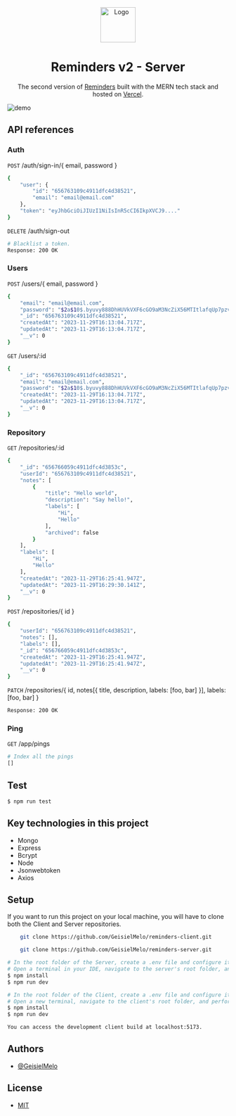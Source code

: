 <div align="center">
  <img alt="Logo" src="https://github.com/GeisielMelo/reminders-client/blob/main/public/svg/logo.svg" width="80" />
</div>
<h1 align="center">
  Reminders v2 - Server
</h1>
<p align="center">
  The second version of <a href="https://reminders-client.vercel.app/" target="_blank">Reminders</a> built with the MERN tech stack and hosted on <a href="https://vercel.com/" target="_blank">Vercel</a>.
</p>
<p align="center">
</p>

![demo](https://img001.prntscr.com/file/img001/odKihvWOR2uClLl-hiC6rA.png)

## API references

### Auth
`POST` /auth/sign-in/{ email, password }
```bash
{
    "user": {
        "id": "656763109c4911dfc4d38521",
        "email": "email@email.com"
    },
    "token": "eyJhbGciOiJIUzI1NiIsInR5cCI6IkpXVCJ9...."
}
```

`DELETE` /auth/sign-out
```bash
# Blacklist a token.
Response: 200 OK
```

### Users
`POST` /users/{ email, password }
```bash
{
    "email": "email@email.com",
    "password": "$2a$10$.byuvy888DhHUVkVXF6cGO9aM3NcZiX56MTItlafqUp7pzviBIrCq",
    "_id": "656763109c4911dfc4d38521",
    "createdAt": "2023-11-29T16:13:04.717Z",
    "updatedAt": "2023-11-29T16:13:04.717Z",
    "__v": 0
}
```

`GET` /users/:id
```bash
{
    "_id": "656763109c4911dfc4d38521",
    "email": "email@email.com",
    "password": "$2a$10$.byuvy888DhHUVkVXF6cGO9aM3NcZiX56MTItlafqUp7pzviBIrCq",
    "createdAt": "2023-11-29T16:13:04.717Z",
    "updatedAt": "2023-11-29T16:13:04.717Z",
    "__v": 0
}
```

### Repository
`GET` /repositories/:id
```bash
{
    "_id": "656766059c4911dfc4d3853c",
    "userId": "656763109c4911dfc4d38521",
    "notes": [
        {
            "title": "Hello world",
            "description": "Say hello!",
            "labels": [
                "Hi",
                "Hello"
            ],
            "archived": false
        }
    ],
    "labels": [
        "Hi",
        "Hello"
    ],
    "createdAt": "2023-11-29T16:25:41.947Z",
    "updatedAt": "2023-11-29T16:29:30.141Z",
    "__v": 0
}
```

`POST` /repositories/{ id }
```bash
{
    "userId": "656763109c4911dfc4d38521",
    "notes": [],
    "labels": [],
    "_id": "656766059c4911dfc4d3853c",
    "createdAt": "2023-11-29T16:25:41.947Z",
    "updatedAt": "2023-11-29T16:25:41.947Z",
    "__v": 0
}
```

`PATCH` /repositories/{ id, notes[{ title, description, labels: [foo, bar] }], labels: [foo, bar] }
```bash
Response: 200 OK
```

### Ping
`GET` /app/pings
```bash
# Index all the pings
[]
```

## Test

```bash
$ npm run test
```

## Key technologies in this project

- Mongo
- Express
- Bcrypt
- Node
- Jsonwebtoken
- Axios

## Setup

If you want to run this project on your local machine, you will have to clone both the Client and Server repositories.

```bash
    git clone https://github.com/GeisielMelo/reminders-client.git
```

```bash
    git clone https://github.com/GeisielMelo/reminders-server.git
```

```bash
# In the root folder of the Server, create a .env file and configure it based on .env.example.
# Open a terminal in your IDE, navigate to the server's root folder, and execute:
$ npm install
$ npm run dev

# In the root folder of the Client, create a .env file and configure it based on .env.example.
# Open a new terminal, navigate to the client's root folder, and perform the same steps:
$ npm install
$ npm run dev

You can access the development client build at localhost:5173.
```

## Authors

- [@GeisielMelo](https://github.com/GeisielMelo)


## License

- [MIT](https://choosealicense.com/licenses/mit/)